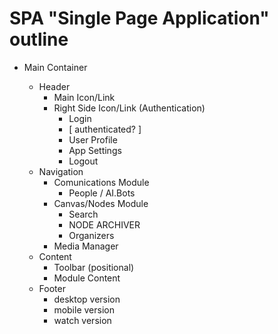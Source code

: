 # SPA "Single Page Application" outline

- Main Container

  - Header
    - Main Icon/Link
    - Right Side Icon/Link (Authentication)
      - Login
      - [ authenticated? ]
      - User Profile
      - App Settings
      - Logout
  - Navigation
    - Comunications Module
      - People / AI.Bots
    - Canvas/Nodes Module
      - Search
      - NODE ARCHIVER
      - Organizers
    - Media Manager
  - Content
    - Toolbar (positional)
    - Module Content
  - Footer
    - desktop version
    - mobile version
    - watch version
